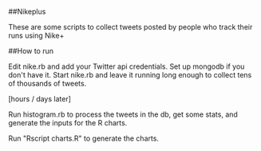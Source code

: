 ##Nikeplus

These are some scripts to collect tweets posted by people who track their runs using Nike+

##How to run

Edit nike.rb and add your Twitter api credentials. 
Set up mongodb if you don't have it. 
Start nike.rb and leave it running long enough to collect tens of thousands of tweets.

[hours / days later]

Run histogram.rb to process the tweets in the db, get some stats, and generate the inputs for the R charts.

Run "Rscript charts.R" to generate the charts.
